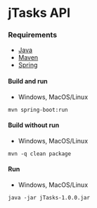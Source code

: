 # jTasks API

### Requirements
* [Java](https://openjdk.org/)  
* [Maven](https://maven.apache.org)  
* [Spring](https://spring.io)

#### Build and run
* Windows, MacOS/Linux
```
mvn spring-boot:run
```
#### Build without run
* Windows, MacOS/Linux
```
mvn -q clean package
```
#### Run
* Windows, MacOS/Linux
```
java -jar jTasks-1.0.0.jar
```
